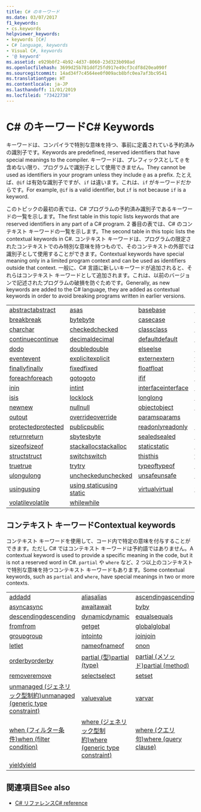 ```yaml
---
title: C# のキーワード
ms.date: 03/07/2017
f1_keywords:
- cs.keywords
helpviewer_keywords:
- keywords [C#]
- C# language, keywords
- Visual C#, keywords
- '@ keyword'
ms.assetid: e929b0f2-4b92-4d37-8060-23d323b098ad
ms.openlocfilehash: 3699d25b781ddf25fd917e49cf3cdf8d20ea090f
ms.sourcegitcommit: 14ad34f7c4564ee0f009acb8bfc0ea7af3bc9541
ms.translationtype: HT
ms.contentlocale: ja-JP
ms.lasthandoff: 11/01/2019
ms.locfileid: "73422738"
---
```

# <a name="c-keywords"></a><span data-ttu-id="b95e0-102">C# のキーワード</span><span class="sxs-lookup"><span data-stu-id="b95e0-102">C# Keywords</span></span>

<span data-ttu-id="b95e0-103">キーワードは、コンパイラで特別な意味を持つ、事前に定義されている予約済みの識別子です。</span><span class="sxs-lookup"><span data-stu-id="b95e0-103">Keywords are predefined, reserved identifiers that have special meanings to the compiler.</span></span> <span data-ttu-id="b95e0-104">キーワードは、プレフィックスとして `@` を含めない限り、プログラムで識別子として使用できません。</span><span class="sxs-lookup"><span data-stu-id="b95e0-104">They cannot be used as identifiers in your program unless they include `@` as a prefix.</span></span> <span data-ttu-id="b95e0-105">たとえば、`@if` は有効な識別子ですが、`if` は違います。これは、`if` がキーワードだからです。</span><span class="sxs-lookup"><span data-stu-id="b95e0-105">For example, `@if` is a valid identifier, but `if` is not because `if` is a keyword.</span></span>  
  
 <span data-ttu-id="b95e0-106">このトピックの最初の表では、C# プログラムの予約済み識別子であるキーワードの一覧を示します。</span><span class="sxs-lookup"><span data-stu-id="b95e0-106">The first table in this topic lists keywords that are reserved identifiers in any part of a C# program.</span></span> <span data-ttu-id="b95e0-107">2 番目の表では、C# のコンテキスト キーワードの一覧を示します。</span><span class="sxs-lookup"><span data-stu-id="b95e0-107">The second table in this topic lists the contextual keywords in C#.</span></span> <span data-ttu-id="b95e0-108">コンテキスト キーワードは、プログラムの限定されたコンテキストでのみ特別な意味を持つもので、そのコンテキストの外部では識別子として使用することができます。</span><span class="sxs-lookup"><span data-stu-id="b95e0-108">Contextual keywords have special meaning only in a limited program context and can be used as identifiers outside that context.</span></span> <span data-ttu-id="b95e0-109">一般に、C# 言語に新しいキーワードが追加されると、それらはコンテキスト キーワードとして追加されます。これは、以前のバージョンで記述されたプログラムの破損を防ぐためです。</span><span class="sxs-lookup"><span data-stu-id="b95e0-109">Generally, as new keywords are added to the C# language, they are added as contextual keywords in order to avoid breaking programs written in earlier versions.</span></span>  
  
|||||  
|---|---|---|---|  
|[<span data-ttu-id="b95e0-110">abstract</span><span class="sxs-lookup"><span data-stu-id="b95e0-110">abstract</span></span>](abstract.md)|[<span data-ttu-id="b95e0-111">as</span><span class="sxs-lookup"><span data-stu-id="b95e0-111">as</span></span>](../operators/type-testing-and-cast.md#as-operator)|[<span data-ttu-id="b95e0-112">base</span><span class="sxs-lookup"><span data-stu-id="b95e0-112">base</span></span>](base.md)|[<span data-ttu-id="b95e0-113">bool</span><span class="sxs-lookup"><span data-stu-id="b95e0-113">bool</span></span>](bool.md)|  
|[<span data-ttu-id="b95e0-114">break</span><span class="sxs-lookup"><span data-stu-id="b95e0-114">break</span></span>](break.md)|[<span data-ttu-id="b95e0-115">byte</span><span class="sxs-lookup"><span data-stu-id="b95e0-115">byte</span></span>](../builtin-types/integral-numeric-types.md)|[<span data-ttu-id="b95e0-116">case</span><span class="sxs-lookup"><span data-stu-id="b95e0-116">case</span></span>](switch.md)|[<span data-ttu-id="b95e0-117">catch</span><span class="sxs-lookup"><span data-stu-id="b95e0-117">catch</span></span>](try-catch.md)|  
|[<span data-ttu-id="b95e0-118">char</span><span class="sxs-lookup"><span data-stu-id="b95e0-118">char</span></span>](char.md)|[<span data-ttu-id="b95e0-119">checked</span><span class="sxs-lookup"><span data-stu-id="b95e0-119">checked</span></span>](checked.md)|[<span data-ttu-id="b95e0-120">class</span><span class="sxs-lookup"><span data-stu-id="b95e0-120">class</span></span>](class.md)|[<span data-ttu-id="b95e0-121">const</span><span class="sxs-lookup"><span data-stu-id="b95e0-121">const</span></span>](const.md)|  
|[<span data-ttu-id="b95e0-122">continue</span><span class="sxs-lookup"><span data-stu-id="b95e0-122">continue</span></span>](continue.md)|[<span data-ttu-id="b95e0-123">decimal</span><span class="sxs-lookup"><span data-stu-id="b95e0-123">decimal</span></span>](../builtin-types/floating-point-numeric-types.md)|[<span data-ttu-id="b95e0-124">default</span><span class="sxs-lookup"><span data-stu-id="b95e0-124">default</span></span>](default.md)|[<span data-ttu-id="b95e0-125">delegate</span><span class="sxs-lookup"><span data-stu-id="b95e0-125">delegate</span></span>](../builtin-types/reference-types.md)|  
|[<span data-ttu-id="b95e0-126">do</span><span class="sxs-lookup"><span data-stu-id="b95e0-126">do</span></span>](do.md)|[<span data-ttu-id="b95e0-127">double</span><span class="sxs-lookup"><span data-stu-id="b95e0-127">double</span></span>](../builtin-types/floating-point-numeric-types.md)|[<span data-ttu-id="b95e0-128">else</span><span class="sxs-lookup"><span data-stu-id="b95e0-128">else</span></span>](if-else.md)|[<span data-ttu-id="b95e0-129">enum</span><span class="sxs-lookup"><span data-stu-id="b95e0-129">enum</span></span>](enum.md)|  
|[<span data-ttu-id="b95e0-130">event</span><span class="sxs-lookup"><span data-stu-id="b95e0-130">event</span></span>](event.md)|[<span data-ttu-id="b95e0-131">explicit</span><span class="sxs-lookup"><span data-stu-id="b95e0-131">explicit</span></span>](../operators/user-defined-conversion-operators.md)|[<span data-ttu-id="b95e0-132">extern</span><span class="sxs-lookup"><span data-stu-id="b95e0-132">extern</span></span>](extern.md)|[<span data-ttu-id="b95e0-133">false</span><span class="sxs-lookup"><span data-stu-id="b95e0-133">false</span></span>](false-literal.md)|  
|[<span data-ttu-id="b95e0-134">finally</span><span class="sxs-lookup"><span data-stu-id="b95e0-134">finally</span></span>](try-finally.md)|[<span data-ttu-id="b95e0-135">fixed</span><span class="sxs-lookup"><span data-stu-id="b95e0-135">fixed</span></span>](fixed-statement.md)|[<span data-ttu-id="b95e0-136">float</span><span class="sxs-lookup"><span data-stu-id="b95e0-136">float</span></span>](../builtin-types/floating-point-numeric-types.md)|[<span data-ttu-id="b95e0-137">for</span><span class="sxs-lookup"><span data-stu-id="b95e0-137">for</span></span>](for.md)|  
|[<span data-ttu-id="b95e0-138">foreach</span><span class="sxs-lookup"><span data-stu-id="b95e0-138">foreach</span></span>](foreach-in.md)|[<span data-ttu-id="b95e0-139">goto</span><span class="sxs-lookup"><span data-stu-id="b95e0-139">goto</span></span>](goto.md)|[<span data-ttu-id="b95e0-140">if</span><span class="sxs-lookup"><span data-stu-id="b95e0-140">if</span></span>](if-else.md)|[<span data-ttu-id="b95e0-141">implicit</span><span class="sxs-lookup"><span data-stu-id="b95e0-141">implicit</span></span>](../operators/user-defined-conversion-operators.md)|  
|[<span data-ttu-id="b95e0-142">in</span><span class="sxs-lookup"><span data-stu-id="b95e0-142">in</span></span>](in.md)|[<span data-ttu-id="b95e0-143">int</span><span class="sxs-lookup"><span data-stu-id="b95e0-143">int</span></span>](../builtin-types/integral-numeric-types.md)|[<span data-ttu-id="b95e0-144">interface</span><span class="sxs-lookup"><span data-stu-id="b95e0-144">interface</span></span>](interface.md)|[<span data-ttu-id="b95e0-145">internal</span><span class="sxs-lookup"><span data-stu-id="b95e0-145">internal</span></span>](internal.md)|
|[<span data-ttu-id="b95e0-146">is</span><span class="sxs-lookup"><span data-stu-id="b95e0-146">is</span></span>](is.md)|[<span data-ttu-id="b95e0-147">lock</span><span class="sxs-lookup"><span data-stu-id="b95e0-147">lock</span></span>](lock-statement.md)|[<span data-ttu-id="b95e0-148">long</span><span class="sxs-lookup"><span data-stu-id="b95e0-148">long</span></span>](../builtin-types/integral-numeric-types.md)|[<span data-ttu-id="b95e0-149">namespace</span><span class="sxs-lookup"><span data-stu-id="b95e0-149">namespace</span></span>](namespace.md)|
|[<span data-ttu-id="b95e0-150">new</span><span class="sxs-lookup"><span data-stu-id="b95e0-150">new</span></span>](../operators/new-operator.md)|[<span data-ttu-id="b95e0-151">null</span><span class="sxs-lookup"><span data-stu-id="b95e0-151">null</span></span>](null.md)|[<span data-ttu-id="b95e0-152">object</span><span class="sxs-lookup"><span data-stu-id="b95e0-152">object</span></span>](../builtin-types/reference-types.md)|[<span data-ttu-id="b95e0-153">operator</span><span class="sxs-lookup"><span data-stu-id="b95e0-153">operator</span></span>](../operators/operator-overloading.md)|
|[<span data-ttu-id="b95e0-154">out</span><span class="sxs-lookup"><span data-stu-id="b95e0-154">out</span></span>](out.md)|[<span data-ttu-id="b95e0-155">override</span><span class="sxs-lookup"><span data-stu-id="b95e0-155">override</span></span>](override.md)|[<span data-ttu-id="b95e0-156">params</span><span class="sxs-lookup"><span data-stu-id="b95e0-156">params</span></span>](params.md)|[<span data-ttu-id="b95e0-157">private</span><span class="sxs-lookup"><span data-stu-id="b95e0-157">private</span></span>](private.md)|
|[<span data-ttu-id="b95e0-158">protected</span><span class="sxs-lookup"><span data-stu-id="b95e0-158">protected</span></span>](protected.md)|[<span data-ttu-id="b95e0-159">public</span><span class="sxs-lookup"><span data-stu-id="b95e0-159">public</span></span>](public.md)|[<span data-ttu-id="b95e0-160">readonly</span><span class="sxs-lookup"><span data-stu-id="b95e0-160">readonly</span></span>](readonly.md)|[<span data-ttu-id="b95e0-161">ref</span><span class="sxs-lookup"><span data-stu-id="b95e0-161">ref</span></span>](ref.md)|
|[<span data-ttu-id="b95e0-162">return</span><span class="sxs-lookup"><span data-stu-id="b95e0-162">return</span></span>](return.md)|[<span data-ttu-id="b95e0-163">sbyte</span><span class="sxs-lookup"><span data-stu-id="b95e0-163">sbyte</span></span>](../builtin-types/integral-numeric-types.md)|[<span data-ttu-id="b95e0-164">sealed</span><span class="sxs-lookup"><span data-stu-id="b95e0-164">sealed</span></span>](sealed.md)|[<span data-ttu-id="b95e0-165">short</span><span class="sxs-lookup"><span data-stu-id="b95e0-165">short</span></span>](../builtin-types/integral-numeric-types.md)||
[<span data-ttu-id="b95e0-166">sizeof</span><span class="sxs-lookup"><span data-stu-id="b95e0-166">sizeof</span></span>](../operators/sizeof.md)|[<span data-ttu-id="b95e0-167">stackalloc</span><span class="sxs-lookup"><span data-stu-id="b95e0-167">stackalloc</span></span>](../operators/stackalloc.md)|[<span data-ttu-id="b95e0-168">static</span><span class="sxs-lookup"><span data-stu-id="b95e0-168">static</span></span>](static.md)|[<span data-ttu-id="b95e0-169">string</span><span class="sxs-lookup"><span data-stu-id="b95e0-169">string</span></span>](../builtin-types/reference-types.md)|
|[<span data-ttu-id="b95e0-170">struct</span><span class="sxs-lookup"><span data-stu-id="b95e0-170">struct</span></span>](struct.md)|[<span data-ttu-id="b95e0-171">switch</span><span class="sxs-lookup"><span data-stu-id="b95e0-171">switch</span></span>](switch.md)|[<span data-ttu-id="b95e0-172">this</span><span class="sxs-lookup"><span data-stu-id="b95e0-172">this</span></span>](this.md)|[<span data-ttu-id="b95e0-173">throw</span><span class="sxs-lookup"><span data-stu-id="b95e0-173">throw</span></span>](throw.md)|
|[<span data-ttu-id="b95e0-174">true</span><span class="sxs-lookup"><span data-stu-id="b95e0-174">true</span></span>](true-literal.md)|[<span data-ttu-id="b95e0-175">try</span><span class="sxs-lookup"><span data-stu-id="b95e0-175">try</span></span>](try-catch.md)|[<span data-ttu-id="b95e0-176">typeof</span><span class="sxs-lookup"><span data-stu-id="b95e0-176">typeof</span></span>](../operators/type-testing-and-cast.md#typeof-operator)|[<span data-ttu-id="b95e0-177">uint</span><span class="sxs-lookup"><span data-stu-id="b95e0-177">uint</span></span>](../builtin-types/integral-numeric-types.md)|
|[<span data-ttu-id="b95e0-178">ulong</span><span class="sxs-lookup"><span data-stu-id="b95e0-178">ulong</span></span>](../builtin-types/integral-numeric-types.md)|[<span data-ttu-id="b95e0-179">unchecked</span><span class="sxs-lookup"><span data-stu-id="b95e0-179">unchecked</span></span>](unchecked.md)|[<span data-ttu-id="b95e0-180">unsafe</span><span class="sxs-lookup"><span data-stu-id="b95e0-180">unsafe</span></span>](unsafe.md)|[<span data-ttu-id="b95e0-181">ushort</span><span class="sxs-lookup"><span data-stu-id="b95e0-181">ushort</span></span>](../builtin-types/integral-numeric-types.md)|
|[<span data-ttu-id="b95e0-182">using</span><span class="sxs-lookup"><span data-stu-id="b95e0-182">using</span></span>](using.md)|[<span data-ttu-id="b95e0-183">using static</span><span class="sxs-lookup"><span data-stu-id="b95e0-183">using static</span></span>](using-static.md)|[<span data-ttu-id="b95e0-184">virtual</span><span class="sxs-lookup"><span data-stu-id="b95e0-184">virtual</span></span>](virtual.md)|[<span data-ttu-id="b95e0-185">void</span><span class="sxs-lookup"><span data-stu-id="b95e0-185">void</span></span>](void.md)|
|[<span data-ttu-id="b95e0-186">volatile</span><span class="sxs-lookup"><span data-stu-id="b95e0-186">volatile</span></span>](volatile.md)|[<span data-ttu-id="b95e0-187">while</span><span class="sxs-lookup"><span data-stu-id="b95e0-187">while</span></span>](while.md)|

## <a name="contextual-keywords"></a><span data-ttu-id="b95e0-188">コンテキスト キーワード</span><span class="sxs-lookup"><span data-stu-id="b95e0-188">Contextual keywords</span></span>

 <span data-ttu-id="b95e0-189">コンテキスト キーワードを使用して、コード内で特定の意味を付与することができます。ただし C# ではコンテキスト キーワードは予約語ではありません。</span><span class="sxs-lookup"><span data-stu-id="b95e0-189">A contextual keyword is used to provide a specific meaning in the code, but it is not a reserved word in C#.</span></span> <span data-ttu-id="b95e0-190">`partial` や `where` など、2 つ以上のコンテキストで特別な意味を持つコンテキスト キーワードもあります。</span><span class="sxs-lookup"><span data-stu-id="b95e0-190">Some contextual keywords, such as `partial` and `where`, have special meanings in two or more contexts.</span></span>  
  
||||  
|---|---|---|  
|[<span data-ttu-id="b95e0-191">add</span><span class="sxs-lookup"><span data-stu-id="b95e0-191">add</span></span>](add.md)|[<span data-ttu-id="b95e0-192">alias</span><span class="sxs-lookup"><span data-stu-id="b95e0-192">alias</span></span>](extern-alias.md)|[<span data-ttu-id="b95e0-193">ascending</span><span class="sxs-lookup"><span data-stu-id="b95e0-193">ascending</span></span>](ascending.md)|
|[<span data-ttu-id="b95e0-194">async</span><span class="sxs-lookup"><span data-stu-id="b95e0-194">async</span></span>](async.md)|[<span data-ttu-id="b95e0-195">await</span><span class="sxs-lookup"><span data-stu-id="b95e0-195">await</span></span>](../operators/await.md)|[<span data-ttu-id="b95e0-196">by</span><span class="sxs-lookup"><span data-stu-id="b95e0-196">by</span></span>](by.md)|
|[<span data-ttu-id="b95e0-197">descending</span><span class="sxs-lookup"><span data-stu-id="b95e0-197">descending</span></span>](descending.md)|[<span data-ttu-id="b95e0-198">dynamic</span><span class="sxs-lookup"><span data-stu-id="b95e0-198">dynamic</span></span>](../builtin-types/reference-types.md)|[<span data-ttu-id="b95e0-199">equals</span><span class="sxs-lookup"><span data-stu-id="b95e0-199">equals</span></span>](equals.md)|
|[<span data-ttu-id="b95e0-200">from</span><span class="sxs-lookup"><span data-stu-id="b95e0-200">from</span></span>](from-clause.md)|[<span data-ttu-id="b95e0-201">get</span><span class="sxs-lookup"><span data-stu-id="b95e0-201">get</span></span>](get.md)|[<span data-ttu-id="b95e0-202">global</span><span class="sxs-lookup"><span data-stu-id="b95e0-202">global</span></span>](../operators/namespace-alias-qualifier.md)|
|[<span data-ttu-id="b95e0-203">group</span><span class="sxs-lookup"><span data-stu-id="b95e0-203">group</span></span>](group-clause.md)|[<span data-ttu-id="b95e0-204">into</span><span class="sxs-lookup"><span data-stu-id="b95e0-204">into</span></span>](into.md)|[<span data-ttu-id="b95e0-205">join</span><span class="sxs-lookup"><span data-stu-id="b95e0-205">join</span></span>](join-clause.md)|
|[<span data-ttu-id="b95e0-206">let</span><span class="sxs-lookup"><span data-stu-id="b95e0-206">let</span></span>](let-clause.md)|[<span data-ttu-id="b95e0-207">nameof</span><span class="sxs-lookup"><span data-stu-id="b95e0-207">nameof</span></span>](../operators/nameof.md)|[<span data-ttu-id="b95e0-208">on</span><span class="sxs-lookup"><span data-stu-id="b95e0-208">on</span></span>](on.md)|
|[<span data-ttu-id="b95e0-209">orderby</span><span class="sxs-lookup"><span data-stu-id="b95e0-209">orderby</span></span>](orderby-clause.md)|[<span data-ttu-id="b95e0-210">partial (型)</span><span class="sxs-lookup"><span data-stu-id="b95e0-210">partial (type)</span></span>](partial-type.md)|[<span data-ttu-id="b95e0-211">partial (メソッド)</span><span class="sxs-lookup"><span data-stu-id="b95e0-211">partial (method)</span></span>](partial-method.md)|
|[<span data-ttu-id="b95e0-212">remove</span><span class="sxs-lookup"><span data-stu-id="b95e0-212">remove</span></span>](remove.md)|[<span data-ttu-id="b95e0-213">select</span><span class="sxs-lookup"><span data-stu-id="b95e0-213">select</span></span>](select-clause.md)|[<span data-ttu-id="b95e0-214">set</span><span class="sxs-lookup"><span data-stu-id="b95e0-214">set</span></span>](set.md)|
|[<span data-ttu-id="b95e0-215">unmanaged (ジェネリック型制約)</span><span class="sxs-lookup"><span data-stu-id="b95e0-215">unmanaged (generic type constraint)</span></span>](where-generic-type-constraint.md)|[<span data-ttu-id="b95e0-216">value</span><span class="sxs-lookup"><span data-stu-id="b95e0-216">value</span></span>](value.md)|[<span data-ttu-id="b95e0-217">var</span><span class="sxs-lookup"><span data-stu-id="b95e0-217">var</span></span>](var.md)|
|[<span data-ttu-id="b95e0-218">when (フィルター条件)</span><span class="sxs-lookup"><span data-stu-id="b95e0-218">when (filter condition)</span></span>](when.md)|[<span data-ttu-id="b95e0-219">where (ジェネリック型制約)</span><span class="sxs-lookup"><span data-stu-id="b95e0-219">where (generic type constraint)</span></span>](where-generic-type-constraint.md)|[<span data-ttu-id="b95e0-220">where (クエリ句)</span><span class="sxs-lookup"><span data-stu-id="b95e0-220">where (query clause)</span></span>](where-clause.md)|
|[<span data-ttu-id="b95e0-221">yield</span><span class="sxs-lookup"><span data-stu-id="b95e0-221">yield</span></span>](yield.md)| | |
  
## <a name="see-also"></a><span data-ttu-id="b95e0-222">関連項目</span><span class="sxs-lookup"><span data-stu-id="b95e0-222">See also</span></span>

- [<span data-ttu-id="b95e0-223">C# リファレンス</span><span class="sxs-lookup"><span data-stu-id="b95e0-223">C# reference</span></span>](../index.md)
